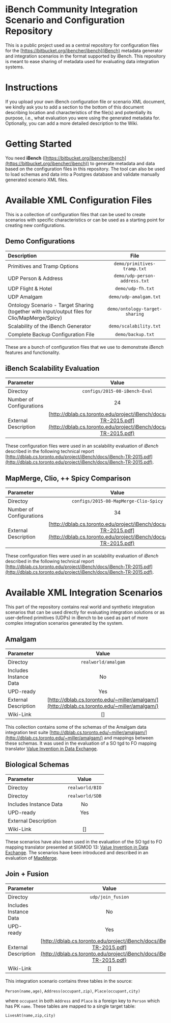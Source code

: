 # iBench Community Integration Scenario and Configuration Repository #

This is a public project used as a central repository for configuration files for the [https://bitbucket.org/ibencher/ibench](iBench) metadata generator and integration scenarios in the format supported by iBench. This repository is meant to ease sharing of metadata used for evaluating data integration systems.

# Instructions

If you upload your own iBench configuration file or scenario XML document, we kindly ask you to add a section to the bottom of this document describing location and characteristics of the file(s) and potentially its purpose, i.e., what evaluation you were using the generated metadata for. Optionally, you can add a more detailed description to the Wiki.

# Getting Started

You need **iBench** ([https://bitbucket.org/ibencher/ibench](https://bitbucket.org/ibencher/ibench)) to generate metadata and data based on the configuration files in this repository. The tool can also be used to load schemas and data into a Postgres database and validate manually generated scenario XML files.

# Available XML Configuration Files

This is a collection of configuration files that can be used to create scenarios with specific characteristics or can be used as a starting point for creating new configurations.

## Demo Configurations


| Description     | File  |
| :------------ |:-------------:|
| Primitives and Tramp Options      | `demo/primitives-tramp.txt` |
| UDP Person & Address     | `demo/udp-person-address.txt` |
| UDP Flight & Hotel     | `demo/udp-fh.txt` |
| UDP Amalgam     | `demo/udp-amalgam.txt` |
| Ontology Scenario - Target Sharing (together with input/output files for Clio/MapMerge/Spicy)    | `demo/ontology-target-sharing` |
| Scalability of the iBench Generator     | `demo/scalability.txt` |
| Complete Backup Configuration File     | `demo/backup.txt` |

These are a bunch of configuration files that we use to demonstrate *iBench* features and functionality.

## iBench Scalability Evaluation

| Parameter     | Value  |
| :------------ |:-------------:|
| Directoy      | `configs/2015-08-iBench-Eval` |
| Number of Configurations | 24 |
| External Description | [http://dblab.cs.toronto.edu/project/iBench/docs/iBench-TR-2015.pdf](http://dblab.cs.toronto.edu/project/iBench/docs/iBench-TR-2015.pdf) |

These configuration files were used in an scalability evaluation of *iBench* described in the following technical report [http://dblab.cs.toronto.edu/project/iBench/docs/iBench-TR-2015.pdf](http://dblab.cs.toronto.edu/project/iBench/docs/iBench-TR-2015.pdf).

## MapMerge, Clio, ++ Spicy Comparison

| Parameter     | Value  |
| :------------ |:-------------:|
| Directoy      | `configs/2015-08-MapMerge-Clio-Spicy` |
| Number of Configurations | 34 |
| External Description | [http://dblab.cs.toronto.edu/project/iBench/docs/iBench-TR-2015.pdf](http://dblab.cs.toronto.edu/project/iBench/docs/iBench-TR-2015.pdf) |

These configuration files were used in an scalability evaluation of *iBench* described in the following technical report [http://dblab.cs.toronto.edu/project/iBench/docs/iBench-TR-2015.pdf](http://dblab.cs.toronto.edu/project/iBench/docs/iBench-TR-2015.pdf).

# Available XML Integration Scenarios

This part of the repository contains real world and synthetic integration scenarios that can be used directly for evaluating integration solutions or as user-defined primitives (UDPs) in iBench to be used as part of more complex integration scenarios generated by the system.

## Amalgam ##

| Parameter     | Value  |
| :------------ |:-------------:|
| Directoy      | `realworld/amalgam` |
| Includes Instance Data | No |
| UPD-ready | Yes |
| External Description | [http://dblab.cs.toronto.edu/~miller/amalgam/](http://dblab.cs.toronto.edu/~miller/amalgam/) |
| Wiki-Link | [] |

This collection contains some of the schemas of the Amalgam data integration test suite [http://dblab.cs.toronto.edu/~miller/amalgam/](http://dblab.cs.toronto.edu/~miller/amalgam/) and mappings between these schemas. It was used in the evaluation of a SO tgd to FO mapping translator [Value Invention in Data Exchange](http://dblab.cs.toronto.edu/~prg/docs/arocena-sigmod13.pdf).

## Biological Schemas ##

| Parameter     | Value  |
| :------------ |:-------------:|
| Directoy      | `realworld/BIO` |
| Directoy      | `realworld/SDB` |
| Includes Instance Data | No |
| UPD-ready | Yes |
| External Description |  |
| Wiki-Link | [] |

These scenarios have also been used in the evaluation of the SO tgd to FO mapping translator presented at SIGMOD 13: [Value Invention in Data Exchange](http://dblab.cs.toronto.edu/~prg/docs/arocena-sigmod13.pdf). The scenarios have been introduced and described in an evaluation of [MapMerge](http://link.springer.com/article/10.1007%2Fs00778-012-0264-z).


## Join + Fusion

| Parameter     | Value  |
| :------------ |:-------------:|
| Directoy      | `udp/join_fusion` |
| Includes Instance Data | No |
| UPD-ready | Yes |
| External Description | [http://dblab.cs.toronto.edu/project/iBench/docs/iBench-TR-2015.pdf](http://dblab.cs.toronto.edu/project/iBench/docs/iBench-TR-2015.pdf) |
| Wiki-Link | [] |

This integration scenario contains three tables in the source: 

`Person(name,age)`, `Address(occupant,zip)`, `Place(occupant,city)`

where `occupant` in both `Address` and `Place` is a foreign key to `Person` which has PK `name`. These tables are mapped to a single target table:

`LivesAt(name,zip,city)`
